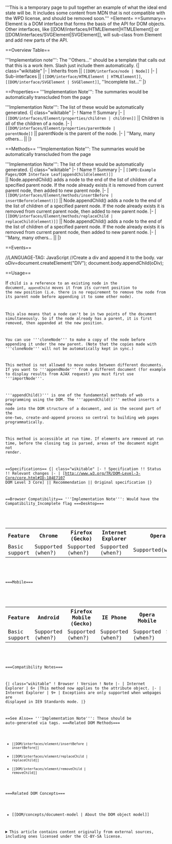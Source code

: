 '''This is a temporary page to pull together an example of what the ideal end state will be. It includes some content from MDN that is not compatible with the WPD license, and should be removed soon.'''
=Element=
==Summary==
Element is a DOM interface that forms the basis of the API for DOM objects. Other interfaces, like [[DOM/interfaces/HTMLElement|HTMLElement]] or [[DOM/interfaces/SVGElement|SVGElement]], will sub-class from Element and add new parts of the API.

==Overview Table==

'''Implementation note''': The ''Others...'' should be a template that calls out that this is a work item. Slash just include them automatically.
{| class="wikitable"
|-
| Inherits from || <code>[[DOM/interface/node | Node]]</code>
|-
| Sub-interfaces || <code>[[DOM/interface/HTMLElement | HTMLElement]]</code>, <code>[[DOM/interface/SVGElement | SVGElement]]</code>, ''Incomplete list...''
|}

==Properties==
'''Implementation Note''': The summaries would be automatically transcluded from the page

'''Implementation Note''': The list of these would be automatically generated.
{| class="wikitable"
|-
! Name !! Summary
|-
| <code>[[DOM/interfaces/Element/properties/children | children]]</code> || Children is all of the children of a node.
|-
| <code>[[DOM/interfaces/Element/properties/parentNode | parentNode]]</code> || parentNode is the parent of the node.
|-
| ''Many, many others... ||
|}

==Methods==
'''Implementation Note''': The summaries would be automatically transcluded from the page

'''Implementation Note''': The list of these would be automatically generated.
{| class="wikitable"
|-
! Name !! Summary
|-
| <code>[[WPD:Example Pages/DOM Interface Leaf|appendChild(element)]] </code> || Node.appendChild() adds a node to the end of the list of children of a specified parent node. If the node already exists it is removed from current parent node, then added to new parent node.
|-
| <code>[[DOM/interfaces/Element/methods/insertBefore | insertBefore(element)]]</code> || Node.appendChild() adds a node to the end of the list of children of a specified parent node. If the node already exists it is removed from current parent node, then added to new parent node.
|-
| <code>[[DOM/interfaces/Element/methods/replaceChild | replaceChild(element)]]</code> || Node.appendChild() adds a node to the end of the list of children of a specified parent node. If the node already exists it is removed from current parent node, then added to new parent node. 
|-
| ''Many, many others... ||
|}

==Events==



<syntaxhighlight>
//LANGUAGE-TAG: JavaScript
//Create a div and append it to the body.
var oDiv=document.createElement("DIV");
document.body.appendChild(oDiv);
</syntaxhighlight>

==Usage==

If <code>child</child> is a reference to an existing node in the document, <code>appendChild</code> moves it from its current position to the new position (i.e. there is no requirement to remove the node from its parent node before appending it to some other node).

This also means that a node can't be in two points of the document simultaneously. So if the node already has a parent, it is first removed, then appended at the new position.

You can use '''cloneNode''' to make a copy of the node before appending it under the new parent. (Note that the copies made with '''cloneNode''' will not be automatically kept in sync.)

This method is not allowed to move nodes between different documents. If you want to '''appendNode''' from a different document (for example to display results from AJAX request) you must first use '''importNode'''.

'''appendChild()''' is one of the fundamental methods of web programming using the DOM. The '''appendChild()''' method inserts a new node into the DOM structure of a document, and is the second part of the one-two, create-and-append process so central to building web pages programmatically.

This method is accessible at run time. If elements are removed at run time, before the closing tag is parsed, areas of the document might not render.

==Specifications==
{| class="wikitable"
|-
! Specification !! Status !! Relevant changes
|-
| [http://www.w3.org/TR/DOM-Level-3-Core/core.html#ID-184E7107 DOM Level 3 Core] || Recommendation || Original specification
|}

==Browser Compatibility==
'''Implementation Note''': Would have the Compatibility_Incomplete flag
===Desktop===
<div id="compat-desktop">
  <table class="compat-table">
       <tr>
        <th>Feature</th>
        <th>Chrome</th>
        <th>Firefox (Gecko)</th>
        <th>Internet Explorer</th>
        <th>Opera</th>
        <th>Safari</th>
      </tr>
      <tr>
        <td>Basic support</td>
        <td>Supported (when?)</td>
        <td>Supported (when?)</td>
        <td>Supported (when?)</td>
        <td>Supported(when?)</td>
        <td>Supported(when?)</td>
      </tr>
  </table>
</div>

===Mobile===
<div id="compat-mobile">
  <table class="compat-table">
      <tr>
        <th>Feature</th>
        <th>Android</th>
        <th>Firefox Mobile (Gecko)</th>
        <th>IE Phone</th>
        <th>Opera Mobile</th>
        <th>Safari Mobile</th>
      </tr>
      <tr>
        <td>Basic support</td>
        <td>Supported (when?)</td>
        <td>Supported (when?)</td>
        <td>Supported (when?)</td>
        <td>Supported (when?)</td>
        <td>Supported (when?)</td>
      </tr>
  </table>
</div>

===Compatibility Notes===

{| class="wikitable"
! Browser
! Version
! Note
|-
| Internet Explorer
| 6+ 
|This method now applies to the attribute object.
|-
| Internet Explorer 
| 9+
| Exceptions are only supported when webpages are displayed in IE9 Standards mode.
|}

==See Also==
'''Implementation Note''': These should be auto-generated via tags.
===Related DOM Methods===
* <code>[[DOM/interfaces/element/insertBefore | insertBefore]]</code>
* <code>[[DOM/interfaces/element/replaceChild | replaceChild]]</code>
* <code>[[DOM/interfaces/element/removeChild | removeChild]]</code>

===Related DOM Concepts===
* [[DOM/concepts/document-model | About the DOM object model]]

<details>
	<summary>This article contains content originally from external sources, including ones licensed under the CC-BY-SA license.</summary>
	<div>
		Portions of this content copyright 2012 Mozilla Contributors. This article contains work licensed under the Creative Commons Attribution-Sharealike License v2.5 or later. The original work is available at Mozilla Developer Network:
<a href="http://developer.mozilla.org/foo" target="_blank">Foo</a>
	</div>
	<div>
		Portions of this content come from Foo.org: <a href="http://foo.org/baz" target="_blank">Baz</a>
	</div>
</details>